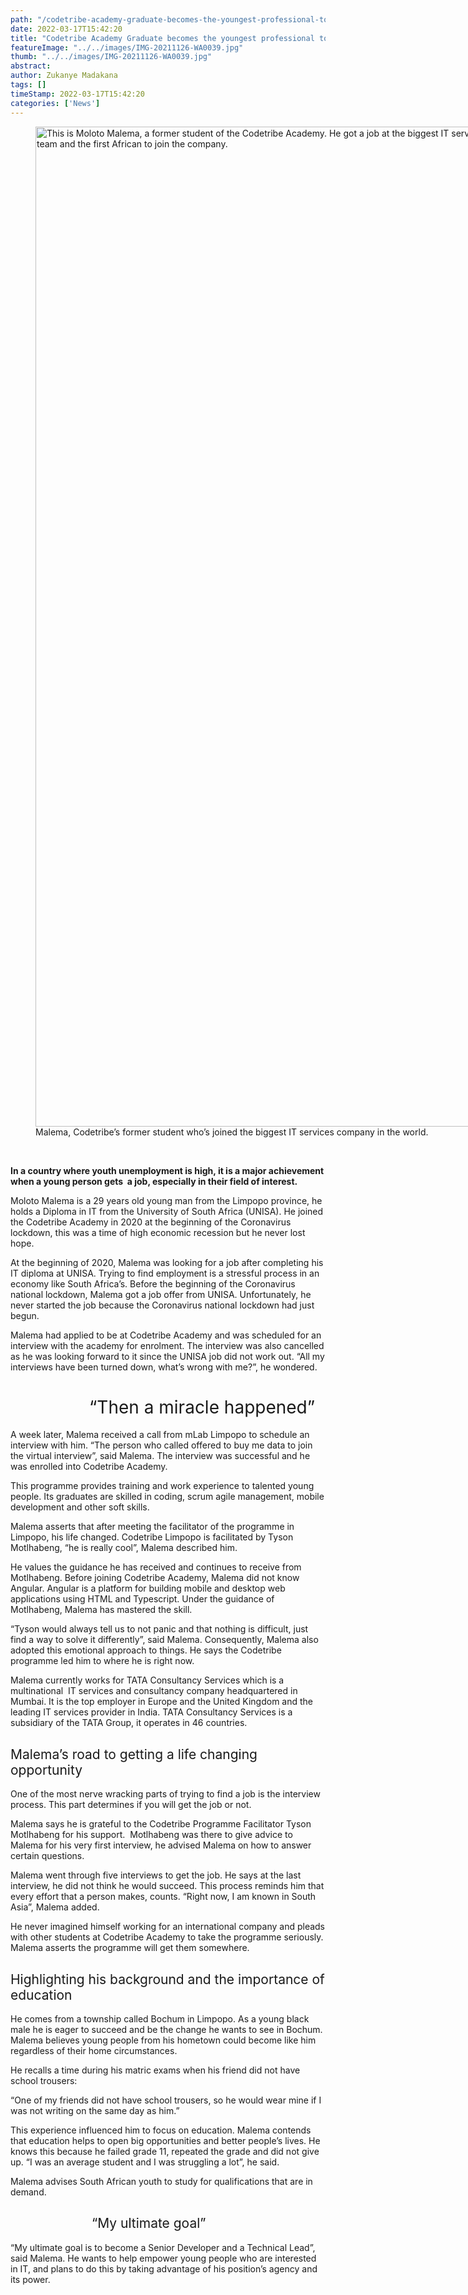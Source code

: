 ```yaml
---
path: "/codetribe-academy-graduate-becomes-the-youngest-professional-to-join-the-biggest-it-services-company" 
date: 2022-03-17T15:42:20 
title: "Codetribe Academy Graduate becomes the youngest professional to join the biggest IT services company" 
featureImage: "../../images/IMG-20211126-WA0039.jpg" 
thumb: "../../images/IMG-20211126-WA0039.jpg" 
abstract:  
author: Zukanye Madakana
tags: [] 
timeStamp: 2022-03-17T15:42:20 
categories: ['News'] 
---
```


<figure id="attachment_3713" style="width: 1200px" class="wp-caption aligncenter"><a href="https://mlab.co.za/wp-content/uploads/2022/03/IMG-20211126-WA0039.jpg"><img class="size-full wp-image-3713" src="https://mlab.co.za/wp-content/uploads/2022/03/IMG-20211126-WA0039.jpg" alt="This is Moloto Malema, a former student of the Codetribe Academy. He got a job at the biggest IT services company headquatered in Mumbai, India. He is the youngest in his team and the first African to join the company. " width="1200" height="1600" /></a><figcaption class="wp-caption-text">Malema, Codetribe&#8217;s former student who&#8217;s joined the biggest IT services company in the world.</figcaption></figure>
<p>&nbsp;</p>
<p><strong>In a country where youth unemployment is high, it is a major achievement when a young person gets  a job, especially in their field of interest.</strong></p>
<p><span style="font-weight: 400;">Moloto Malema is a 29 years old young man from the Limpopo province, he holds a Diploma in IT from the University of South Africa (UNISA). He joined the Codetribe Academy in 2020 at the beginning of the Coronavirus lockdown, this was a time of high economic recession but he never lost hope. </span></p>
<p><span style="font-weight: 400;">At the beginning of 2020, Malema was looking for a job after completing his IT diploma at UNISA. Trying to find employment is a stressful process in an economy like South Africa’s. Before the beginning of the Coronavirus national lockdown, Malema got a job offer from UNISA. Unfortunately, he never started the job because the Coronavirus national lockdown had just begun. </span></p>
<p><span style="font-weight: 400;">Malema had applied to be at Codetribe Academy and was scheduled for an interview with the academy for enrolment. The interview was also cancelled as he was looking forward to it since the UNISA job did not work out. “All my interviews have been turned down, what’s wrong with me?”, he wondered.</span><span style="font-weight: 400;"> </span></p>
<h1><span style="font-weight: 400;">                “Then a miracle happened”</span></h1>
<p><span style="font-weight: 400;">A week later, Malema received a call from mLab Limpopo to schedule an interview with him. “The person who called offered to buy me data to join the virtual interview”, said Malema. The interview was successful and he was enrolled into Codetribe Academy. </span></p>
<p><span style="font-weight: 400;">This programme provides training and work experience to talented young people. Its graduates are skilled in coding, scrum agile management, mobile development and other soft skills. </span></p>
<p><span style="font-weight: 400;">Malema asserts that after meeting the facilitator of the programme in Limpopo, his life changed. Codetribe Limpopo is facilitated by Tyson Motlhabeng, “he is really cool”, Malema described him. </span></p>
<p><span style="font-weight: 400;">He values the guidance he has received and continues to receive from Motlhabeng. Before joining Codetribe Academy, Malema did not know Angular. Angular is a platform for building mobile and desktop web applications using HTML and Typescript. Under the guidance of Motlhabeng, Malema has mastered the skill. </span></p>
<p><span style="font-weight: 400;">“Tyson would always tell us to not panic and that nothing is difficult, just find a way to solve it differently”, said Malema. Consequently, Malema also adopted this emotional approach to things. He says the Codetribe programme led him to where he is right now. </span></p>
<p><span style="font-weight: 400;">Malema currently works for TATA Consultancy Services which is a multinational  IT services and consultancy company headquartered in Mumbai. It is the top employer in Europe and the United Kingdom and the leading IT services provider in India. TATA Consultancy Services is a subsidiary of the TATA Group, it operates in 46 countries. </span></p>
<h2><span style="font-weight: 400;">Malema’s road to getting a life changing opportunity</span></h2>
<p><span style="font-weight: 400;">One of the most nerve wracking parts of trying to find a job is the interview process. This part determines if you will get the job or not. </span></p>
<p><span style="font-weight: 400;">Malema says he is grateful to the Codetribe Programme Facilitator Tyson Motlhabeng for his support.  Motlhabeng was there to give advice to Malema for his very first interview, he advised Malema on how to answer certain questions. </span></p>
<p><span style="font-weight: 400;">Malema went through five interviews to get the job. He says at the last interview, he did not think he would succeed. This process reminds him that every effort that a person makes, counts. “Right now, I am known in South Asia”, Malema added. </span></p>
<p><span style="font-weight: 400;">He never imagined himself working for an international company and pleads with other students at Codetribe Academy to take the programme seriously. Malema asserts the programme will get them somewhere. </span></p>
<h2><span style="font-weight: 400;">Highlighting his background and the importance of education</span></h2>
<p><span style="font-weight: 400;">He comes from a township called Bochum in Limpopo. As a young black male he is eager to succeed and be the change he wants to see in Bochum. Malema believes young people from his hometown could become like him regardless of their home circumstances. </span></p>
<p><span style="font-weight: 400;">He recalls a time during his matric exams when his friend did not have school trousers: </span></p>
<p><span style="font-weight: 400;">“One of my friends did not have school trousers, so he would wear mine if I was not writing on the same day as him.”</span></p>
<p><span style="font-weight: 400;">This experience influenced him to focus on education. Malema contends that education helps to open big opportunities and better people’s lives. He knows this because he failed grade 11, repeated the grade and did not give up. “I was an average student and I was struggling a lot”, he said. </span></p>
<p><span style="font-weight: 400;">Malema advises South African youth to study for qualifications that are in demand. </span></p>
<h2><span style="font-weight: 400;">                      “My ultimate goal”</span></h2>
<p><span style="font-weight: 400;">“My ultimate goal is to become a Senior Developer and a Technical Lead”, said Malema. He wants to help empower young people who are interested in IT, and plans to do this by taking advantage of his position’s agency and its power. </span></p>
<p>&nbsp;</p>

